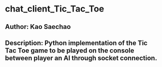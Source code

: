 # chat_client_Tic_Tac_Toe
## Author: Kao Saechao
## Description: Python implementation of the Tic Tac Toe game to be played on the console between player an AI through socket connection. 
